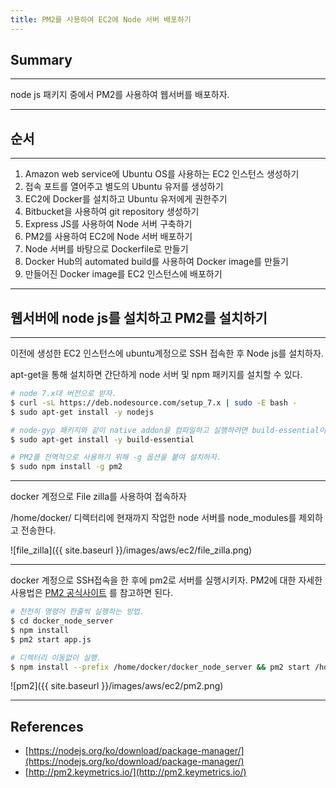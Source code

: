 ```yaml
---
title: PM2를 사용하여 EC2에 Node 서버 배포하기
---
```


## Summary
---------------------
 node js 패키지 중에서 PM2를 사용하여 웹서버를 배포하자.

---------------------

## 순서
---------------------
1. Amazon web service에 Ubuntu OS를 사용하는 EC2 인스턴스 생성하기
1. 접속 포트를 열어주고 별도의 Ubuntu 유저를 생성하기
1. EC2에 Docker를 설치하고 Ubuntu 유저에게 권한주기
1. Bitbucket을 사용하여 git repository 생성하기
1. Express JS를 사용하여 Node 서버 구축하기
1. PM2를 사용하여 EC2에 Node 서버 배포하기
1. Node 서버를 바탕으로 Dockerfile로 만들기
1. Docker Hub의 automated build를 사용하여 Docker image를 만들기
1. 만들어진 Docker image를 EC2 인스턴스에 배포하기

---------------------

## 웹서버에 node js를 설치하고 PM2를 설치하기
---------------------

이전에 생성한 EC2 인스턴스에 ubuntu계정으로 SSH 접속한 후 Node js를 설치하자.

apt-get을 통해 설치하면 간단하게 node 서버 및 npm 패키지를 설치할 수 있다.

```bash
# node 7.x대 버전으로 받자.
$ curl -sL https://deb.nodesource.com/setup_7.x | sudo -E bash -
$ sudo apt-get install -y nodejs

# node-gyp 패키지와 같이 native addon을 컴파일하고 실행하려면 build-essential이 필요하다.
$ sudo apt-get install -y build-essential

# PM2를 전역적으로 사용하기 위해 -g 옵션을 붙여 설치하자.
$ sudo npm install -g pm2
```


---------------------


 docker 계정으로 File zilla를 사용하여 접속하자

/home/docker/ 디렉터리에 현재까지 작업한 node 서버를 node_modules를 제외하고 전송한다.

![file_zilla]({{ site.baseurl }}/images/aws/ec2/file_zilla.png)

---------------------

 docker 계정으로 SSH접속을 한 후에 pm2로 서버를 실행시키자. PM2에 대한 자세한 사용법은 [PM2 공식사이트](http://pm2.keymetrics.io/) 를 참고하면 된다.

```bash
# 천천히 명령어 한줄씩 실행하는 방법.
$ cd docker_node_server
$ npm install
$ pm2 start app.js

# 디렉터리 이동없이 실행.
$ npm install --prefix /home/docker/docker_node_server && pm2 start /home/docker/docker_node_server
```

![pm2]({{ site.baseurl }}/images/aws/ec2/pm2.png)

---------------------




## References
- [https://nodejs.org/ko/download/package-manager/](https://nodejs.org/ko/download/package-manager/)
- [http://pm2.keymetrics.io/](http://pm2.keymetrics.io/)